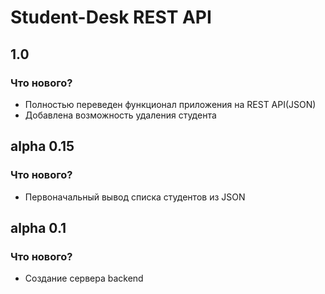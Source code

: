 # Student-Desk REST API

## 1.0
### Что нового?
- Полностью переведен функционал приложения на REST API(JSON)
- Добавлена возможность удаления студента

## alpha 0.15
### Что нового?
- Первоначальный вывод списка студентов из JSON


## alpha 0.1
### Что нового?
- Создание сервера backend
